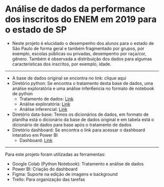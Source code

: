 # Análise de dados da performance dos inscritos do ENEM em 2019 para o estado de SP


- Neste projeto é elucidado o desempenho dos alunos para o estado de São Paulo de forma geral e também fragmentado por grupos, por exemplo, escolas públicas ou privadas, desempenho por raça/cor, gênero. Também é observada a distribuição dos dados para algumas características dos inscritos, por exemplo, idade.

---

- A base de dados original se encontra no link: clique aqui
- Diretório python: Se encontra o tratamento desta base de dados, uma análise exploratória e uma análise infer6encia no formato de notebook de python
  - Tratamento de dados: [Link](https://github.com/HVitulli/Data-Analysis-Portfolio/blob/main/ENEM-SP-Performance/python/enem_sp_2019_tratamento_de_dados.ipynb)
  - Análise exploratória: [Link](https://github.com/HVitulli/Data-Analysis-Portfolio/blob/main/ENEM-SP-Performance/python/enem_sp_2019_EDA.ipynb)
  - Análise inferencial: [Link](https://github.com/HVitulli/Data-Analysis-Portfolio/blob/main/ENEM-SP-Performance/python/analise_tipo_escola.ipynb)
- Diretório data-base: Temos os dicionários de dados, em formato de planilha está o dicionário da base de dados original e em tabela está o dicionário de dados para base após o tratamento de dados
- Diretório dashboard: Se encontra o link para acessar o dashboard interativo em Power BI
  - Dashboard: [Link](https://app.powerbi.com/view?r=eyJrIjoiZjQxOWJkN2EtMzYxOS00ODI0LTlkZjEtYzBkMWZkODJkN2U4IiwidCI6IjkxMTQ1YWMzLTMwNmEtNDZiNi05OGMyLWUwNmVkYWUzNzAxOCJ9)

---

Para este projeto foram utilizadas as ferramentas:
- Google Colab (Python Notebook): Tratamento e análise de dados
- Power BI: Criação do dashboard
- Figma: Suporte na edição de imagens e background
- Trello: Para organização das tarefas
